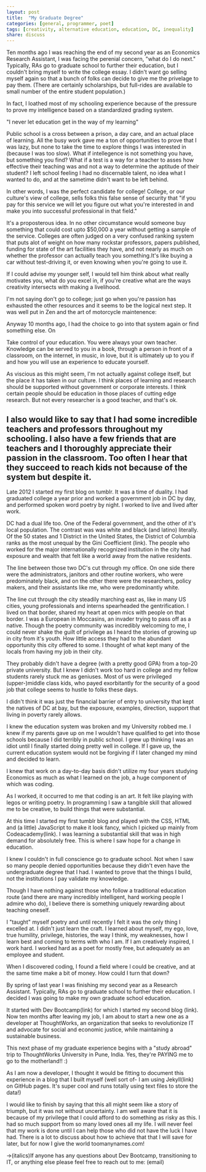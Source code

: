 ```yaml
---
layout: post
title:  "My Graduate Degree"
categories: [general, programmer, poet]
tags: [creativity, alternative education, education, DC, inequality]
share: discuss
---
```


Ten months ago I was reaching the end of my second year as an Economics Research Assistant, I was facing the perenial concern, "what do I do next." Typically, RAs go to graduate school to further their education, but I couldn't bring myself to write the college essay. I didn't want go selling myself again so that a bunch of folks can decide to give me the privelage to pay them. (There are certainly scholarships, but full-rides are available to small number of the entire student population.)

In fact, I loathed most of my schooling experience because of the pressure to prove my intelligence based on a standardized grading system. 

"I never let education get in the way of my learning"

Public school is a cross between a prison, a day care, and an actual place of learning. All the busy work gave me a ton of opportunities to prove that I was lazy, but none to take the time to explore things I was interested in (because I was too slow). What if intellegence is not something you have, but something you find? What if a test is a way for a teacher to asses how effective their teaching was and not a way to determine the aptitude of their student? I left school feeling I had no discernable talent, no idea what I wanted to do, and at the sametime didn't want to be left behind. 

In other words, I was the perfect candidate for college! College, or our culture's view of college, sells folks this false sense of security that "if you pay for this service we will let you figure out what you're interested in and make you into successful professional in that field." 

It's a proposterous idea. In no other circumstance would someone buy something that could cost upto $50,000 a year without getting a sample of the service. Colleges are often judged on a very confused ranking system that puts alot of weight on how many rockstar professors, papers published, funding for state of the art facilities they have, and not nearly as much on whether the professor can actually teach you something.It's like buying a car without test-driving it, or even knowing when you're going to use it.

If I could advise my younger self, I would tell him think about what really motivates you, what do you excel in, if you're creative what are the ways creativity intersects with making a livelihood. 

I'm not saying don't go to college; just go when you're passion has exhausted the other resources and it seems to be the logical next step. It was well put in Zen and the art of motorcycle maintenence:

Anyway 10 months ago, I had the choice to go into that system again or find something else. On

Take control of your education. You were always your own teacher. Knowledge can be served to you in a book, through a person in front of a classroom, on the internet, in music, in love, but it is ultimately up to you if and how you will use an experience to educate yourself. 

As viscious as this might seem, I'm not actually against college itself, but the place it has taken in our culture. I think places of learning and research should be supported without government or corporate interests. I think certain people should be education in those places of cutting edge research. But not every researcher is a good teacher, and that's ok. 

I also would like to say that I had some incredible teachers and professors throughout my schooling. I also have a few friends that are teachers and I thoroughly appreciate their passion in the classroom. Too often I hear that they succeed to reach kids not because of the system but despite it. 
-------

Late 2012 I started my first blog on tumblr. It was a time of duality. I had graduated college a year prior and worked a government job in DC by day, and performed spoken word poetry by night. I worked to live and lived after work.

DC had a dual life too. One of the Federal government, and the other of it's local population. The contrast was was white and black (and latino) literally. Of the 50 states and 1 District in the United States, the District of Columbia ranks as the most unequal by the Gini Coefficient (link). The people who worked for the major internationally recognized institution in the city had exposure and wealth that felt like a world away from the native residents.

The line between those two DC's cut through my office. On one side there were the administrators, janitors and other routine workers, who were predominately black, and on the other there were the researchers, policy makers, and their assistants like me, who were predominantly white.

The line cut through the city steadily marching east as, like in many US cities, young professionals and interns spearheaded the gentrification. I lived on that border, shared my heart at open mics with people on that border. I was a European in Moccasins, an invader trying to pass off as a native. Though the poetry community was incredibly welcoming to me, I could never shake the guilt of privilege as I heard the stories of growing up in city from it's youth. How little access they had to the abundant opportunity this city offered to some. I thought of what kept many of the locals from having my job in their city. 

They probably didn't have a degree (with a pretty good GPA) from a top-20 private university. But I knew I didn't work too hard in college and my fellow students rarely stuck me as geniuses. Most of us were privileged (upper-)middle class kids, who payed exorbitantly for the security of a good job that college seems to hustle to folks these days.

I didn't think it was just the financial barrier of entry to university that kept the natives of DC at bay, but the exposure, examples, direction, support that living in poverty rarely allows. 

I knew the education system was broken and my University robbed me. I knew if my parents gave up on me I wouldn't have qualified to get into those schools because I did terribly in public school. I grew up thinking I was an idiot until I finally started doing pretty well in college. If I gave up, the current education system would not be forgiving if I later changed my mind and decided to learn.

I knew that work on a day-to-day basis didn't utilize my four years studying Economics as much as what I learned on the job, a huge component of which was coding. 

As I worked, it occurred to me that coding is an art. It felt like playing with legos or writing poetry. In programming I saw a tangible skill that allowed me to be creative, to build things that were substantial. 

At this time I started my first tumblr blog and played with the CSS, HTML and (a little) JavaScript to make it look fancy, which I picked up mainly from Codeacademy(link). I was learning a substantial skill that was in high demand for absolutely free. This is where I saw hope for a change in education.

I knew I couldn't in full conscience go to graduate school. Not when I saw so many people denied opportunities because they didn't even have the undergraduate degree that I had. I wanted to prove that the things I build, not the institutions I pay validate my knowledge. 

Though I have nothing against those who follow a traditional education route (and there are many incredibly intelligent, hard working people I admire who do), I believe there is something uniquely rewarding about teaching oneself.

I "taught" myself poetry and until recently I felt it was the only thing I excelled at. I didn't just learn the craft. I learned about myself, my ego, love, true humility, privilege, histories, the way I think, my weaknesses, how I learn best and coming to terms with who I am. If I am creatively inspired, I work hard. I worked hard as a poet for mostly free, but adequately as an employee and student. 

When I discovered coding, I found a field where I could be creative, and at the same time make a bit of money. How could I turn that down? 

By spring of last year I was finishing my second year as a Research Assistant. Typically, RAs go to graduate school to further their education. I decided I was going to make my own graduate school education.

It started with Dev Bootcamp(link) for which I started my second blog (link). Now ten months after leaving my job, I am about to start a new one as a developer at ThoughtWorks, an organization that seeks to revolutionize IT and advocate for social and economic justice, while maintaining a sustainable business. 

This next phase of my graduate experience begins with a "study abroad" trip to ThoughtWorks University in Pune, India. Yes, they're PAYING me to go to the motherland!! :) 

As I am now a developer, I thought it would be fitting to document this experience in a blog that I built myself (well sort of-  I am using Jekyll(link) on GitHub pages. It's super cool and runs totally using text files to store the data!)

I would like to finish by saying that this all might seem like a story of triumph, but it was not without uncertainty. I am well aware that it is because of my privilege that I could afford to do something as risky as this. I had so much support from so many loved ones all my life. I will never feel that my work is done until I can help those who did not have the luck I have had. There is a lot to discuss about how to achieve that that I will save for later, but for now I give the world toomanynames.com! 

->(italics)If anyone has any questions about Dev Bootcamp, transitioning to IT, or anything else please feel free to reach out to me: (email)